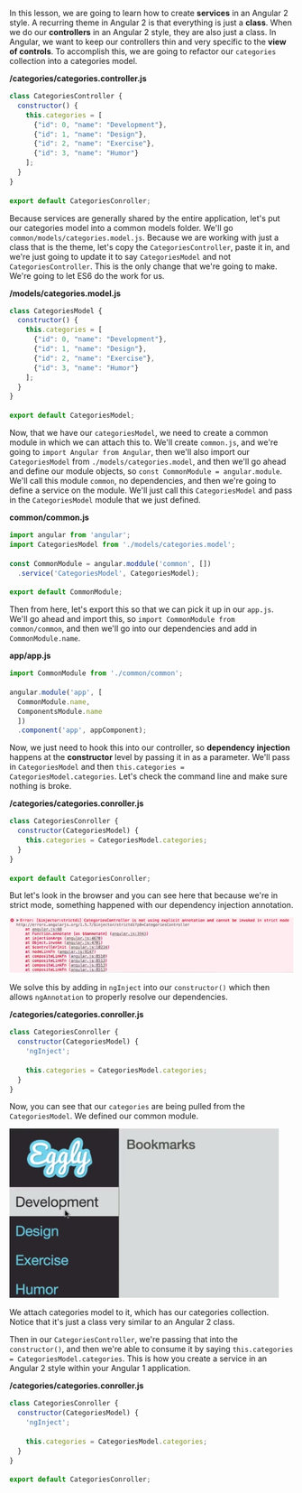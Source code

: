 In this lesson, we are going to learn how to create **services** in an Angular 2 style. A recurring theme in Angular 2 is that everything is just a **class**. When we do our **controllers** in an Angular 2 style, they are also just a class. In Angular, we want to keep our controllers thin and very specific to the **view of controls**. To accomplish this, we are going to refactor our `categories` collection into a categories model.

**/categories/categories.controller.js**
```javascript
class CategoriesController {
  constructor() {
    this.categories = [
      {"id": 0, "name": "Development"},
      {"id": 1, "name": "Design"},
      {"id": 2, "name": "Exercise"},
      {"id": 3, "name": "Humor"}
    ];
  }
}

export default CategoriesConroller;
```
Because services are generally shared by the entire application, let's put our categories model into a common models folder. We'll go `common/models/categories.model.js`. Because we are working with just a class that is the theme, let's copy the `CategoriesController`, paste it in, and we're just going to update it to say `CategoriesModel` and not `CategoriesController`. This is the only change that we're going to make. We're going to let ES6 do the work for us.

**/models/categories.model.js**
```javascript
class CategoriesModel {
  constructor() {
    this.categories = [
      {"id": 0, "name": "Development"},
      {"id": 1, "name": "Design"},
      {"id": 2, "name": "Exercise"},
      {"id": 3, "name": "Humor"}
    ];
  }
}

export default CategoriesModel;
```
Now, that we have our `categoriesModel`, we need to create a common module in which we can attach this to. We'll create `common.js`, and we're going to `import Angular from Angular`, then we'll also import our `CategoriesModel` from `./models/categories.model`, and then we'll go ahead and define our module objects, so `const CommonModule = angular.module`. We'll call this module `common`, no dependencies, and then we're going to define a service on the module. We'll just call this `CategoriesModel` and pass in the `CategoriesModel` module that we just defined.

**common/common.js**
```javascript
import angular from 'angular';
import CategoriesModel from './models/categories.model';

const CommonModule = angular.moddule('common', [])
  .service('CategoriesModel', CategoriesModel);

export default CommonModule;
```
Then from here, let's export this so that we can pick it up in our `app.js`. We'll go ahead and import this, so `import CommonModule from common/common`, and then we'll go into our dependencies and add in `CommonModule.name`.

**app/app.js**
```javascript
import CommonModule from './common/common';

angular.module('app', [
  CommonModule.name,
  ComponentsModule.name
  ])
  .component('app', appComponent);
```
Now, we just need to hook this into our controller, so **dependency injection** happens at the **constructor** level by passing it in as a parameter. We'll pass in `CategoriesModel` and then `this.categories = 
CategoriesModel.categories`. Let's check the command line and make sure nothing is broke. 

**/categories/categories.conroller.js**
```javascript
class CategoriesConroller {
  constructor(CategoriesModel) {
    this.categories = CategoriesModel.categories;
  }
}

export default CategoriesConroller;
```
But let's look in the browser and you can see here that because we're in strict mode, something happened with our dependency injection annotation.

![Strict Mode Error](../images/angular-1-x-creating-services-strict-mode-error.png)

We solve this by adding in `ngInject` into our `constructor()` which then allows `ngAnnotation` to properly resolve our dependencies. 

**/categories/categories.conroller.js**
```javascript
class CategoriesConroller {
  constructor(CategoriesModel) {
    'ngInject';

    this.categories = CategoriesModel.categories;
  }
}
```
Now, you can see that our `categories` are being pulled from the `CategoriesModel`. We defined our common module. 

![Categories](../images/angular-1-x-creating-services-categories.png)

We attach categories model to it, which has our categories collection. Notice that it's just a class very similar to an Angular 2 class.

Then in our `CategoriesController`, we're passing that into the `constructor()`, and then we're able to consume it by saying `this.categories = CategoriesModel.categories`. This is how you create a service in an Angular 2 style within your Angular 1 application.

**/categories/categories.conroller.js**
```javascript
class CategoriesConroller {
  constructor(CategoriesModel) {
    'ngInject';

    this.categories = CategoriesModel.categories;
  }
}

export default CategoriesConroller;
```